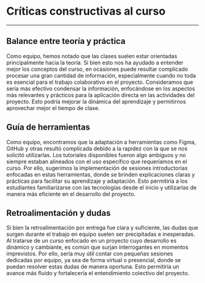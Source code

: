 # Críticas constructivas al curso
---
## Balance entre teoría y práctica
Como equipo, hemos notado que las clases suelen estar orientadas principalmente hacia la teoría. Si bien esto nos ha ayudado a entender mejor los conceptos del curso, en ocasiones puede resultar complicado procesar una gran cantidad de información, especialmente cuando no toda es esencial para el trabajo colaborativo en el proyecto. Consideramos que sería más efectivo condensar la información, enfocándose en los aspectos más relevantes y prácticos para la aplicación directa en las actividades del proyecto. Esto podría mejorar la dinámica del aprendizaje y permitirnos aprovechar mejor el tiempo de clase.

## Guía de herramientas
Como equipo, encontramos que la adaptación a herramientas como Figma, GitHub y otras resultó complicada debido a la rapidez con la que se nos solicitó utilizarlas. Los tutoriales disponibles fueron algo ambiguos y no siempre estaban alineados con el uso específico que requeríamos en el curso. Por ello, sugerimos la implementación de sesiones introductorias enfocadas en estas herramientas, donde se brinden explicaciones claras y prácticas para facilitar su aprendizaje y adaptación. Esto permitiría a los estudiantes familiarizarse con las tecnologías desde el inicio y utilizarlas de manera más eficiente en el desarrollo del proyecto.

## Retroalimentación y dudas
Si bien la retroalimentación por entrega fue clara y suficiente, las dudas que surgen durante el trabajo en equipo suelen ser precipitadas e inesperadas. Al tratarse de un curso enfocado en un proyecto cuyo desarrollo es dinámico y cambiante, es común que surjan interrogantes en momentos imprevistos. Por ello, sería muy útil contar con pequeñas sesiones dedicadas por equipo, ya sea de forma virtual o presencial, donde se puedan resolver estas dudas de manera oportuna. Esto permitiría un avance más fluido y fortalecería el entendimiento colectivo del proyecto.
